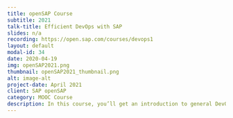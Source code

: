 ```yaml
---
title: openSAP Course
subtitle: 2021
talk-title: Efficient DevOps with SAP
slides: n/a
recording: https://open.sap.com/courses/devops1
layout: default
modal-id: 34
date: 2020-04-19
img: openSAP2021.png 
thumbnail: openSAP2021_thumbnail.png
alt: image-alt
project-date: April 2021
client: SAP openSAP
category: MOOC Course
description: In this course, you’ll get an introduction to general DevOps approaches and key principles. The course will then outline the SAP offerings, such as best practices, services, and tools, that enable you to foster DevOps principles efficiently along the relevant phases of SAP development projects based on different programming languages and technologies. You’ll learn where to find more information and how to start using the outlined offerings, and you’ll understand why they are the right choice for your on-premise, hybrid, and cloud-native DevOps projects in SAP enterprise environments.
---
```

